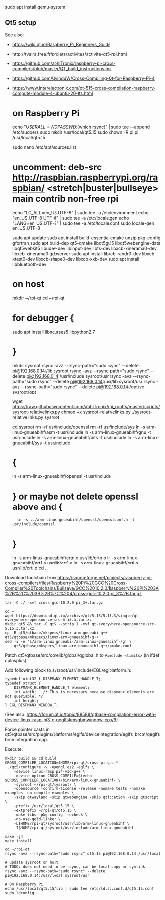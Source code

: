 sudo apt install qemu-system

## Qt5 setup

See also:
- https://wiki.qt.io/Raspberry_Pi_Beginners_Guide
- http://tvaira.free.fr/projets/activites/activite-qt5-rpi.html
- https://github.com/abhiTronix/raspberry-pi-cross-compilers/blob/master/QT_build_instructions.md
- https://github.com/UvinduW/Cross-Compiling-Qt-for-Raspberry-Pi-4
- https://www.interelectronix.com/qt-515-cross-compilation-raspberry-compute-module-4-ubuntu-20-lts.html

    # on Raspberry Pi
    echo "$USER ALL=NOPASSWD:$(which rsync)" | sudo tee --append /etc/sudoers
    sudo mkdir /usr/local/qt5.15
    sudo chown -R pi:pi /usr/local/qt5.15

    sudo nano /etc/apt/sources.list
    # uncomment: deb-src http://raspbian.raspberrypi.org/raspbian/ <stretch|buster|bullseye> main contrib non-free rpi

    echo "LC_ALL=en_US.UTF-8" | sudo tee -a /etc/environment
    echo "en_US.UTF-8 UTF-8" | sudo tee -a /etc/locale.gen
    echo "LANG=en_US.UTF-8" | sudo tee -a /etc/locale.conf
    sudo locale-gen en_US.UTF-8

    sudo apt update
    sudo apt install build-essential cmake unzip pkg-config gfortran
    sudo apt build-dep qt5-qmake libqt5gui5 libqt5webengine-data libqt5webkit5 libudev-dev libinput-dev libts-dev libxcb-xinerama0-dev libxcb-xinerama0 gdbserver
    sudo apt install libxcb-randr0-dev libxcb-xtest0-dev libxcb-shape0-dev libxcb-xkb-dev
    sudo apt install libbluetooth-dev

    # on host
    mkdir ~/rpi-qt
    cd ~/rpi-qt

    # for debugger {
    sudo apt install libncurses5 libpython2.7
    # }

    mkdir sysroot
    rsync -avz --rsync-path="sudo rsync" --delete pi@192.168.0.14:/lib sysroot
    rsync -avz --rsync-path="sudo rsync" --delete pi@192.168.0.14:/usr/include sysroot/usr
    rsync -avz --rsync-path="sudo rsync" --delete pi@192.168.0.14:/usr/lib sysroot/usr
    rsync -avz --rsync-path="sudo rsync" --delete pi@192.168.0.14:/opt/vc sysroot/opt

    wget https://raw.githubusercontent.com/abhiTronix/rpi_rootfs/master/scripts/sysroot-relativelinks.py
    chmod +x sysroot-relativelinks.py
    ./sysroot-relativelinks.py sysroot
    
    cd sysroot
    rm -rf usr/include/openssl
    rm -rf usr/include/sys
    ln -s arm-linux-gnueabihf/asm -t usr/include
    ln -s arm-linux-gnueabihf/gnu -t usr/include
    ln -s arm-linux-gnueabihf/bits -t usr/include
    ln -s arm-linux-gnueabihf/sys -t usr/include
    # {
    ln -s arm-linux-gnueabihf/openssl -t usr/include
    # } or maybe not delete openssl above and {
        ln -s ../arm-linux-gnueabihf/openssl/opensslconf.h -t usr/include/openssl
    # }
    ln -s arm-linux-gnueabihf/crtn.o usr/lib/crtn.o
    ln -s arm-linux-gnueabihf/crt1.o usr/lib/crt1.o
    ln -s arm-linux-gnueabihf/crti.o usr/lib/crti.o
    cd ..
    
Download toolchain from https://sourceforge.net/projects/raspberry-pi-cross-compilers/files/Raspberry%20Pi%20GCC%20Cross-Compiler%20Toolchains/Bullseye/GCC%2010.2.0/Raspberry%20Pi%203A%2B%2C%203B%2B%2C%204/cross-gcc-10.2.0-pi_3%2B.tar.gz

    tar -C ./ -xvf cross-gcc-10.2.0-pi_3+.tar.gz
    
    cd ~ 
    wget https://download.qt.io/archive/qt/5.15/5.15.3/single/qt-everywhere-opensource-src-5.15.3.tar.xz
    mkdir qt5 && tar -C qt5 --strip 1 -xvf qt-everywhere-opensource-src-5.15.3.tar.xz
    cp -R qt5/qtbase/mkspecs/linux-arm-gnueabi-g++ qt5/qtbase/mkspecs/linux-arm-gnueabihf-g++
    sed -i -e 's/arm-linux-gnueabi-/arm-linux-gnueabihf-/g' \
        qt5/qtbase/mkspecs/linux-arm-gnueabihf-g++/qmake.conf

Patch qt5/qtbase/src/corelib/global/qglobal.h to `#include <limits>` (in ifdef cplusplus)
    
Add following block to sysroot/usr/include/EGL/eglplatform.h:
    
    typedef uint32_t DISPMANX_ELEMENT_HANDLE_T;
    typedef struct {
        DISPMANX_ELEMENT_HANDLE_T element;
        int width;   /* This is necessary because dispmanx elements are not queriable. */
        int height;
    } EGL_DISPMANX_WINDOW_T;

(See also: https://forum.qt.io/topic/88588/qtbase-compilation-error-with-device-linux-rasp-pi3-g-qeglfskmsgbmwindow-cpp/9)

Force pointer casts in qt5/qtbase/src/plugins/platforms/eglfs/deviceintegration/eglfs_brcm/qeglfsbrcmintegration.cpp.

Execute:

    mkdir build && cd build
    CROSS_COMPILER_LOCATION=$HOME/rpi-qt/cross-pi-gcc-*
    ../qt5/configure -v -opengl es2 -eglfs \
        -device linux-rasp-pi4-v3d-g++ \
        -device-option CROSS_COMPILE=$(echo $CROSS_COMPILER_LOCATION)/bin/arm-linux-gnueabihf- \
        -sysroot ~/rpi-qt/sysroot/ \
        -opensource -confirm-license -release -nomake tests -nomake examples -no-compile-examples \
        -skip qtwayland -skip qtwebengine -skip qtlocation -skip qtscript \
        -prefix /usr/local/qt5.15 \
        -extprefix ~/rpi-qt/qt5.15 \
        -make libs -pkg-config -recheck \
        -no-use-gold-linker \
        -L$HOME/rpi-qt/sysroot/usr/lib/arm-linux-gnueabihf \
        -I$HOME/rpi-qt/sysroot/usr/include/arm-linux-gnueabihf

    make -j4
    make install

    cd ~/rpi-qt
    rsync -avz --rsync-path="sudo rsync" qt5.15 pi@192.168.0.14:/usr/local

    # update sysroot on host
    # TODO: does not need to be rsync, can be local copy or symlink
    rsync -avz --rsync-path="sudo rsync" --delete pi@192.168.0.14:/usr/local sysroot/usr

    # On Raspberry Pi
    echo /usr/local/qt5.15/lib | sudo tee /etc/ld.so.conf.d/qt5.15.conf
    sudo ldconfig